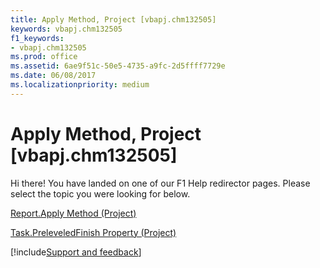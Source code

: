```yaml
---
title: Apply Method, Project [vbapj.chm132505]
keywords: vbapj.chm132505
f1_keywords:
- vbapj.chm132505
ms.prod: office
ms.assetid: 6ae9f51c-50e5-4735-a9fc-2d5ffff7729e
ms.date: 06/08/2017
ms.localizationpriority: medium
---
```



# Apply Method, Project [vbapj.chm132505]

Hi there! You have landed on one of our F1 Help redirector pages. Please select the topic you were looking for below.

[Report.Apply Method (Project)](https://msdn.microsoft.com/library/4461da82-5bd6-2d9b-0d39-35875c2cee36%28Office.15%29.aspx)

[Task.PreleveledFinish Property (Project)](https://msdn.microsoft.com/library/edcb110a-41b7-c2ad-0382-d88cf5f3708c%28Office.15%29.aspx)

[!include[Support and feedback](~/includes/feedback-boilerplate.md)]